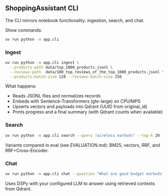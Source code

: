 ## ShoppingAssistant CLI

The CLI mirrors notebook functionality: ingestion, search, and chat.

Show commands:
```bash
uv run python -m app.cli
```

### Ingest
```bash
uv run python -m app.cli ingest \
  --products-path data/top_1000_products.jsonl \
  --reviews-path  data/100_top_reviews_of_the_top_1000_products.jsonl \
  --products-batch-size 128 --reviews-batch-size 256
```
What happens:
- Reads JSONL files and normalizes records
- Embeds with Sentence-Transformers (gte-large) on CPU/MPS
- Upserts vectors and payloads into Qdrant (UUID from original_id)
- Prints progress and a final summary (with Qdrant counts when available)

### Search
```bash
uv run python -m app.cli search --query "wireless earbuds" --top-k 20 --rrf-k 60 --rerank --rerank-top-k 30
```
Variants compared in eval (see EVALUATION.md): BM25, vectors, RRF, and RRF+Cross-Encoder.

### Chat
```bash
uv run python -m app.cli chat --question "What are good budget earbuds?"
```
Uses DSPy with your configured LLM to answer using retrieved contexts from Qdrant.


